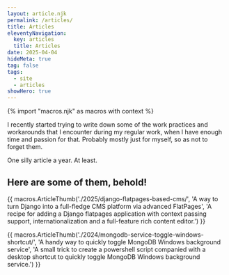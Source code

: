 ```yaml
---
layout: article.njk
permalink: /articles/
title: Articles
eleventyNavigation:
  key: articles
  title: Articles
date: 2025-04-04
hideMeta: true
tag: false
tags:
  - site
  - articles
showHero: true
---
```


<!--
@changed 2025.04.05, 08:00
-->

{% import "macros.njk" as macros with context %}

I recently started trying to write down some of the work practices and workarounds that I encounter during my regular work, when I have enough time and passion for that. Probably mostly just for myself, so as not to forget them.

One silly article a year. At least.

## Here are some of them, behold!

{{ macros.ArticleThumb('./2025/django-flatpages-based-cms/', 'A way to turn Django into a full-fledge CMS platform via advanced FlatPages', 'A recipe for adding a Django flatpages application with context passing support, internationalization and a full-feature rich content editor.') }}

{{ macros.ArticleThumb('./2024/mongodb-service-toggle-windows-shortcut/', 'A handy way to quickly toggle MongoDB Windows background service', 'A small trick to create a powershell script companied with a desktop shortcut to quickly toggle MongoDB Windows background service.') }}

